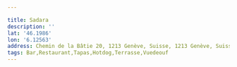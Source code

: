 ```yaml
---

title: Sadara
description: ''
lat: '46.1986'
lon: '6.12563'
address: Chemin de la Bâtie 20, 1213 Genève, Suisse, 1213 Genève, Suisse
tags: Bar,Restaurant,Tapas,Hotdog,Terrasse,Vuedeouf
---
```

